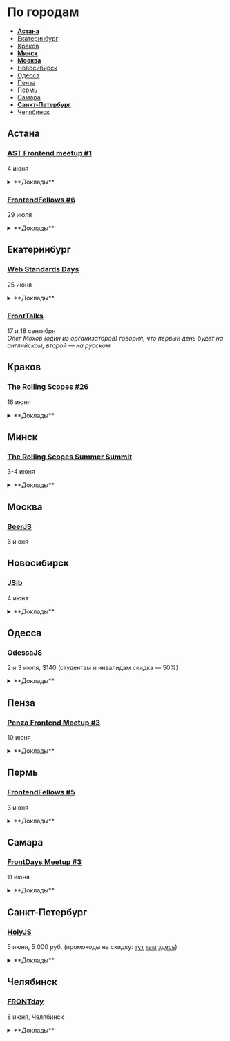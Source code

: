 # По городам

- **[Астана](#Астана)**
- [Екатеринбург](#Екатеринбург)
- [Краков](#Краков)
- **[Минск](#Минск)**
- **[Москва](#Москва)**
- [Новосибирск](#Новосибирск)
- [Одесса](#Одесса)
- [Пенза](#Пенза)
- [Пермь](#Пермь)
- [Самара](#Самара)
- **[Санкт-Петербург](#Санкт-Петербург)**
- [Челябинск](#Челябинск)

## Астана

### [AST Frontend meetup #1](https://astfrontend.timepad.ru/event/332558/)

4 июня

<details>
  <summary>**Доклады**</summary>

  - «Вёрстка: правила хорошего тона», Талгат Успанов (Bee Software)
  - «Знакомство с Angular 2», Жандос Бермухамбетов
  - «Фронтенд разработка — взгляд со стороны», Таир Сабыргалиев (Bee Software)
</details>

### [FrontendFellows #6](https://frontendfellows.timepad.ru/event/328848/)

29 июля

<details>
  <summary>**Доклады**</summary>

  - «Обучение фронтенд разработке», Олег Мохов (Яндекс)
</details>

## Екатеринбург

### [Web Standards Days](https://wsd.events/2016/06/25/)

25 июня

<details>
  <summary>**Доклады**</summary>

  - «Как отвечать за продакшен», Андрей Сумин (Mail.Ru)
  - «МРТ для данных», Анастасия Горячева (Avito)
  - «Жизнь HTML в 2ГИС под iOS», Роман Янке (2ГИС)
  - «Дружим с контентом пользователя», Владимир Кузнецов (Graph)
  - «Жми сюда!», Вадим Макеев (Opera)
  - «Меняем JavaScript с помощью JavaScript», Павел Волокитин (СКБ Контур)
  - «Готовим бизнес-лапшу на React и Redux», Евгений Тихонов (Контур.Ритейл)
</details>

### [FrontTalks](http://lanyrd.com/2016/fronttalks2016/)

17 и 18 сентября  
*Олег Мохов (один из организаторов) говорил, что первый день будет на английском, второй — на русском*

## Краков

### [The Rolling Scopes #26](https://krakow.rollingscopes.com/)

16 июня

<details>
  <summary>**Доклады**</summary>

  - «TypeScript and what's the hack Javascript», Vadzim Yakushau
  - «Virtual Augmented Mixed Reality: Day 0», Paul Yuhnovich
  - «3D visualization of datasets in browsers», Oleksandr Pastukhov
  - «CSS QuickDraw», Alexander Gerasimov
</details>

## Минск

### [The Rolling Scopes Summer Summit](https://rollingscopes.com/)

3-4 июня

<details>
  <summary>**Доклады**</summary>

  - «Постигаем CSS Grid Layout», Наталия Короткова
  - «Кто-то читает тексты в мобильной игре? Опыт World of Tanks Blitz и при чём здесь UX», Анна Ширяева
  - «How to FAIL Web Accessibility», Станислав Зубович
  - «Контекст! Контекст! Контекст!», Ксения Колтун
  - «Best UI Design Practices. UI Patterns», Анастасия Шпакова
  - «„Не иди за мной, я сам потерялся” или что такое UX исследования, и зачем они нужны», Виктория Рылькова
  - «Голая правда про браузер, загрузку файлов. UX при работе с ненормальным количеством файликов в браузере», Егор Малкевич
  - «Выжимаем максимум из React.js», Виталий Фокин
  - «Безусловное программирование», Александр Оргиш
  - «Living the GNU/Linux Dream», Петар Додев
  - «Гонки дронов: спорт для гиков», Андрей Ворошков
  - «Welcome to V/A/M R.», Paul Yuhnovich
  - «Code review», Виктор Хомяков
  - «Blend4Web: нативные врата в мир WebGL», Денис Шеко
  - «API Панорам», Всеволод Шмыров
  - «Кроссбраузерность в Blend4Web», Константин Хомяков, Роман Семенцов
  - «CSS Quickdraw 2.0», Кирилл Кныш, Андрей Волченко
  - «TV in browsers: live cases», Александр Карлович
</details>

## Москва

### [BeerJS](http://www.meetup.com/BeerJS-Moscow/events/231544285/)

6 июня

## Новосибирск

### [JSib](https://vk.com/event121883690)

4 июня

<details>
  <summary>**Доклады**</summary>

  - «Обзор Meteor»
</details>

## Одесса

### [OdessaJS](http://odessajs.org/)

2 и 3 июля, $140 (студентам и инвалидам скидка — 50%)

<details>
  <summary>**Доклады**</summary>

  - «WebGL, basic computer graphics for frontend devs», Martin Naumann
  - «Evolution of Components: The New Frontier», Андрей Листочкин
  - «Grid Layout», Вадим Макеев
  - «Profiling NodeJS apps and looking for deopts/bailouts + workshop», Евгений Обрезков
  - «Rx.js пожоще», Денис Стоянов
  - «Cистемне програмування на JS», Ингвар Степанян
  - «Angular 2 Universe», Денис Зайченко
  - «Моды для Майнкрафта на Javascript», Юля Пучнина
  - «Smart Home and IoT», Андрей Кучеренко
  - «React.js в мифрильной броне», Артем Тритяк
  - «What professionals can learn from coding games?», Александр Лябах
  - «Что не так с web и как с этим жить», Сергей Рубанов
  - «Relay internals, such as cache algorithm, garbage collector, algorithm of applying optimistic updates», Вячеслав Слинько
  - «Архитектура, или как мы куда-то не туда пошли», Дима Малеев
  - «CSS in JS», Кирилл Яковенко
  - «Карты и картографические сервисы», Николай Беличук
  - «Why functional programming makes life easier?», Юля Пшинко
  - «Основы Rx.js», Дима Билдин
  - «Node.js вширь и вглубь», Дмитрий Гусев
  - «Node.js Macht Frei», Тимур Шемсединов
  - «ECMAScript: past, present and future», Ксения Редунова
  - «Elm: functional programming in your browser», Алекс Труш
  - «Ребрендинг в продакшене», Алексей Мигуцкий
  - «Sync: rocket science explained», Виктор Гришенко
</details>

## Пенза

### [Penza Frontend Meetup #3](https://vk.com/pfm_3)

10 июня

<details>
  <summary>**Доклады**</summary>

  - «Новый мир с PostCSS», Андрей Лебедев (Моё дело)
  - «Почему реакт — лучшее, что случилось с фронтэндом», Денис Соколов (Corkly)
</details>

## Пермь

### [FrontendFellows #5](https://frontendfellows.timepad.ru/event/299132/)

3 июня

<details>
  <summary>**Доклады**</summary>

  - «Кто такой разработчик интерфейсов?», Олег Мохов (Яндек)
  - «Компонентный подход в построении интерфейсов», Олег Плотников (RealtimeBoard)
  - «Разработка на Angular. Наши грабли», Алексей Пихтовников (Xsolla)
  - «Осторожно, закэшировано!», Сергей Жигалов (Яндекс)
</details>

## Самара

### [FrontDays Meetup #3](http://frontdays.ru/)

11 июня

<details>
  <summary>**Доклады**</summary>

  - «Эволюция JavaScript. Обзор нововведений ECMAScript 6», Иван Федяев (EPAM)
  - «Ботоведение. Как и зачем делать ботов?», Рустам Галиуллин и Дмитрий Власов (4Taps)
</details>

## Санкт-Петербург

### [HolyJS](http://holyjs.ru/)

5 июня, 5 000 руб. (промокоды на скидку: [тут](https://vk.com/wall-66170841_40998) [там](https://vk.com/wall-76088560_819) [здесь](https://twitter.com/moscowjs/status/737638597126422528))

<details>
  <summary>**Доклады**</summary>

  - «CSSO - оптимизируем CSS», Роман Дворнов (Avito)
  - «В погоне за производительностью. Психология пользователя», Денис Мишунов (Digital Garden AS)
  - «Производительность JavaScript через подзорную трубу», Вячеслав Егоров (Google)
  - «JavaScript Device Detection», Dino Esposito
  - «МРТ для данных», Анастасия Горячева
  - «Gradual typing in JavaScript», Дмитрий Локтев (Indie)
  - «Swarm: синхронизируем рой устройств», Виктор Грищенко
  - «Инфраструктура распределённых приложений на Node.js», Станислав Гуменюк (SEMrush)
  - «Angular 2: знакомый герой, новые надежды», Евгений Гусев (Wrike)
  - «CSS-в-JS, HTML-в-JS, ВСЁ-в-JS. Всё гораздо проще, когда вокруг всё JavaScript», Алексей Иванов (Evil Martians)
  - «Низкоуровневое программирование в браузере — готовимся использовать WebAssembly», Вячеслав Лапин (EPAM Systems)
  - «Порталы на JavaScript: зачем, как, и надо ли оно?», Михаил Дружинин (Luxoft)
  - «Event-Sourcing your React-Redux applications», Maurice de Beijer
  - «Удобные API с GraphQL», Михаил Новиков (Reindex)
  - «Парсеры — это Спарта», Алексей Охрименко (IPONWEB)
  - «Данные на фронтенде», Никита Прокопов (Cognician)
  - «Реактивное программирование - управляем потоками данных», Виктор Русакович (GP Software.travel)
  - «JS внутри PostgreSQL», Николай Рыжиков (HealthSamurai)
  - «Как я перестал верить технологиям», Алексей Симоненко
  - «Откуда берутся js-фичи», Кирилл Сухомлин (EPAM Systems)
  - «Практическое применение WebGL», Василика Климова (Artec Group)
  - «Iskra JS: JavaScript в микроконтроллере», Игорь Зотов (Амперка)
  - «Опыт тестирования JavaScript: юнит-тесты, велосипеды, моки, боль и сравнение скриншотов», Татьяна Рыженкова и Сергей Звягин (DevExpress)
</details>

## Челябинск

### [FRONTday](http://frontday.ru/)

8 июня, Челябинск

<details>
  <summary>**Доклады**</summary>

  - «Fiddler: как обмануть всех», Владимир Смирнов (UNIT6)
  - «Жизнь frontend-разработчика», Владимир Кузнецов (graph)
  - «Будущее фронтеда и велосипеды», Плесских Иван
  - «Как я работаю с SVG», Лаптев Петр (moscowfresh.ru)
</details>